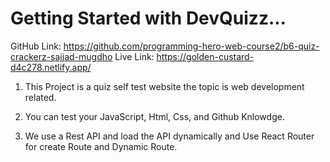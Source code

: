 # Getting Started with DevQuizz...

GitHub Link: https://github.com/programming-hero-web-course2/b6-quiz-crackerz-sajjad-mugdho
Live Link: https://golden-custard-d4c278.netlify.app/

1. This Project is a quiz self test website the topic is web development related.
2. You can test your JavaScript, Html, Css, and Github Knlowdge.

3. We use a Rest API and load the API dynamically and Use React Router for create Route and Dynamic Route.


